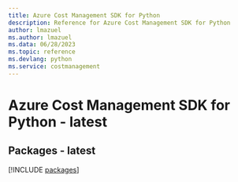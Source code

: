 ```yaml
---
title: Azure Cost Management SDK for Python
description: Reference for Azure Cost Management SDK for Python
author: lmazuel
ms.author: lmazuel
ms.data: 06/28/2023
ms.topic: reference
ms.devlang: python
ms.service: costmanagement
---
```

# Azure Cost Management SDK for Python - latest
## Packages - latest
[!INCLUDE [packages](cost-management-index.md)]